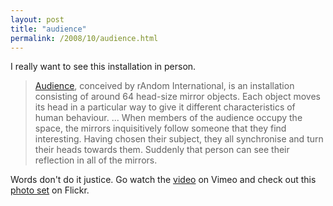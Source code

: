 ```yaml
---
layout: post
title: "audience"
permalink: /2008/10/audience.html
---
```


I really want to see this installation in person.

> [Audience](http://www.chrisoshea.org/projects/audience/), conceived by rAndom International, is an installation consisting of around 64 head-size mirror objects. Each object moves its head in a particular way to give it different characteristics of human behaviour. ... When members of the audience occupy the space, the mirrors inquisitively follow someone that they find interesting. Having chosen their subject, they all synchronise and turn their heads towards them. Suddenly that person can see their reflection in all of the mirrors.

Words don't do it justice. Go watch the [video](http://vimeo.com/1842245) on Vimeo and check out this [photo set](http://www.flickr.com/photos/pixelsumo/sets/72157607056355361/) on Flickr.